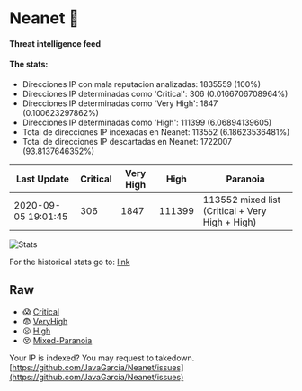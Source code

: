 # Neanet :hocho:
#### Threat intelligence feed
#### The stats:

- Direcciones IP con mala reputacion analizadas: 1835559 (100%)
- Direcciones IP determinadas como 'Critical':  306 (0.0166706708964%)
- Direcciones IP determinadas como 'Very High':  1847 (0.100623297862%)
- Direcciones IP determinadas como 'High':  111399 (6.06894139605)
- Total de direcciones IP indexadas en Neanet:  113552 (6.18623536481%)
- Total de direcciones IP descartadas en Neanet:  1722007 (93.8137646352%)

| Last Update | Critical | Very High | High | Paranoia |
| --- | --- | --- | --- | --- |
| 2020-09-05 19:01:45 | 306 | 1847 | 111399 | 113552 mixed list (Critical + Very High + High)|

![Stats](https://docs.google.com/spreadsheets/d/e/2PACX-1vSnaNMIXVabIpDJjufMlzH7poXnshF3mgd8Is1g9ytUEzVsP5my4Trn8f-xkoLLQ38xpL3HtmUexLo6/pubchart?oid=501124687&format=image)

For the historical stats go to: [link](/stats.csv)
## Raw
- :scream: [Critical](https://raw.githubusercontent.com/JavaGarcia/Neanet/master/blacklists/neanet_critical.txt)
- :fearful: [VeryHigh](https://raw.githubusercontent.com/JavaGarcia/Neanet/master/blacklists/neanet_veryHigh.txtt)
- :frowning: [High](https://raw.githubusercontent.com/JavaGarcia/Neanet/master/blacklists/neanet_high.txt)
- :dizzy_face: [Mixed-Paranoia](https://raw.githubusercontent.com/JavaGarcia/Neanet/master/blacklists/neanet_all.txt)


Your IP is indexed? You may request to takedown. [https://github.com/JavaGarcia/Neanet/issues](https://github.com/JavaGarcia/Neanet/issues)




























































































































































































































































































































































































































































































































































































